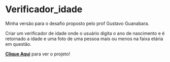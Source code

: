 # Verificador_idade

Minha versão para o desafio proposto pelo prof Gustavo Guanabara.

Criar um verificador de idade onde o usuário digita o ano de nascimento e é retornado a idade e uma foto de uma pessoa mais ou menos na faixa etária em questão.

[**Clique Aqui**](https://wallanmota.github.io/Verificador_idade/) para ver o projeto!
